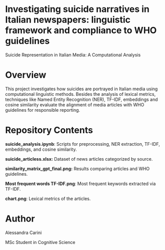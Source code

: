 # Investigating suicide narratives in Italian newspapers: linguistic framework and compliance to WHO guidelines

Suicide Representation in Italian Media: A Computational Analysis

# Overview

This project investigates how suicides are portrayed in Italian media using computational linguistic methods. Besides the analysis of lexical metrics, techniques like Named Entity Recognition (NER), TF-IDF, embeddings and cosine similarity evaluate the alignment of media articles with WHO guidelines for responsible reporting.

# Repository Contents

**suicide_analysis.ipynb**: Scripts for preprocessing, NER extraction, TF-IDF, embeddings, and cosine similarity.

**suicide_articless.xlsx:** Dataset of news articles categorized by source.

**similarity_matrix_gpt_final.png:** Results comparing articles and WHO guidelines.

**Most frequent words TF-IDF.png**: Most frequent keywords extracted via TF-IDF.

**chart.png**: Lexical metrics of the articles.

# Author

Alessandra Carini

MSc Student in Cognitive Science 
